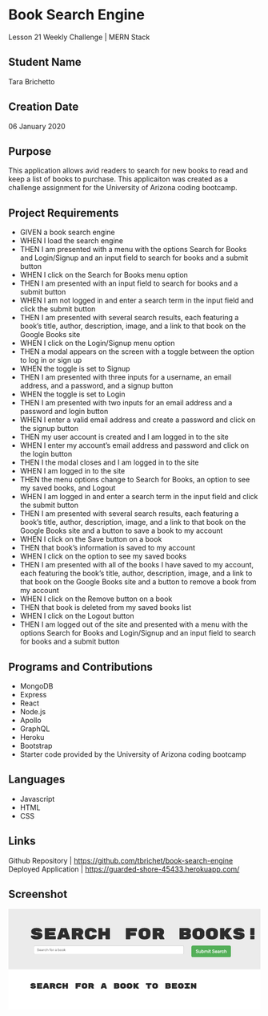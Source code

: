 # Book Search Engine
Lesson 21 Weekly Challenge | MERN Stack

## Student Name
Tara Brichetto

## Creation Date
06 January 2020

## Purpose
This application allows avid readers to search for new books to read and keep a list of books to purchase. This applicaiton was created as a challenge assignment for the University of Arizona coding bootcamp.

## Project Requirements
* GIVEN a book search engine <br>
* WHEN I load the search engine <br>
* THEN I am presented with a menu with the options Search for Books and Login/Signup and an input field to search for books and a submit button <br>
* WHEN I click on the Search for Books menu option <br>
* THEN I am presented with an input field to search for books and a submit button <br>
* WHEN I am not logged in and enter a search term in the input field and click the submit button <br>
* THEN I am presented with several search results, each featuring a book’s title, author, description, image, and a link to that book on the Google Books site <br>
* WHEN I click on the Login/Signup menu option <br>
* THEN a modal appears on the screen with a toggle between the option to log in or sign up <br>
* WHEN the toggle is set to Signup <br>
* THEN I am presented with three inputs for a username, an email address, and a password, and a signup button <br>
* WHEN the toggle is set to Login <br>
* THEN I am presented with two inputs for an email address and a password and login button <br>
* WHEN I enter a valid email address and create a password and click on the signup button <br>
* THEN my user account is created and I am logged in to the site <br>
* WHEN I enter my account’s email address and password and click on the login button <br>
* THEN I the modal closes and I am logged in to the site <br>
* WHEN I am logged in to the site <br>
* THEN the menu options change to Search for Books, an option to see my saved books, and Logout <br>
* WHEN I am logged in and enter a search term in the input field and click the submit button <br>
* THEN I am presented with several search results, each featuring a book’s title, author, description, image, and a link to that book on the Google Books site and a button to save a book to my account <br>
* WHEN I click on the Save button on a book <br>
* THEN that book’s information is saved to my account <br>
* WHEN I click on the option to see my saved books <br>
* THEN I am presented with all of the books I have saved to my account, each featuring the book’s title, author, description, image, and a link to that book on the Google Books site and a button to remove a book from my account <br>
* WHEN I click on the Remove button on a book <br>
* THEN that book is deleted from my saved books list <br>
* WHEN I click on the Logout button <br>
* THEN I am logged out of the site and presented with a menu with the options Search for Books and Login/Signup and an input field to search for books and a submit button   <br>

## Programs and Contributions
* MongoDB<br>
* Express<br>
* React<br>
* Node.js<br>
* Apollo<br>
* GraphQL<br>
* Heroku <br>
* Bootstrap <br>
* Starter code provided by the University of Arizona coding bootcamp <br>

## Languages
* Javascript<br>
* HTML <br>
* CSS <br>

## Links
Github Repository | https://github.com/tbrichet/book-search-engine <br>
Deployed Application | https://guarded-shore-45433.herokuapp.com/ <br>

## Screenshot
![Screenshot](/bookenginescreenshot.png)